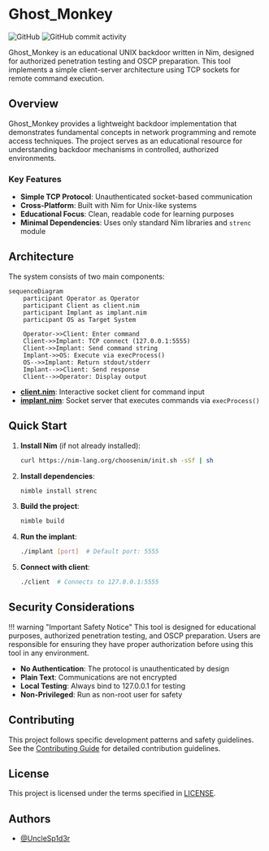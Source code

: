 # Ghost_Monkey

![GitHub](https://img.shields.io/github/license/unclesp1d3r/ghost_monkey)
![GitHub commit activity](https://img.shields.io/github/commit-activity/m/unclesp1d3r/ghost_monkey)

Ghost_Monkey is an educational UNIX backdoor written in Nim, designed for authorized penetration testing and OSCP preparation. This tool implements a simple client-server architecture using TCP sockets for remote command execution.

## Overview

Ghost_Monkey provides a lightweight backdoor implementation that demonstrates fundamental concepts in network programming and remote access techniques. The project serves as an educational resource for understanding backdoor mechanisms in controlled, authorized environments.

### Key Features

- **Simple TCP Protocol**: Unauthenticated socket-based communication
- **Cross-Platform**: Built with Nim for Unix-like systems
- **Educational Focus**: Clean, readable code for learning purposes
- **Minimal Dependencies**: Uses only standard Nim libraries and `strenc` module

## Architecture

The system consists of two main components:

```mermaid
sequenceDiagram
    participant Operator as Operator
    participant Client as client.nim
    participant Implant as implant.nim
    participant OS as Target System

    Operator->>Client: Enter command
    Client->>Implant: TCP connect (127.0.0.1:5555)
    Client->>Implant: Send command string
    Implant->>OS: Execute via execProcess()
    OS-->>Implant: Return stdout/stderr
    Implant-->>Client: Send response
    Client-->>Operator: Display output
```

- **[client.nim](src/client.nim)**: Interactive socket client for command input
- **[implant.nim](src/implant.nim)**: Socket server that executes commands via `execProcess()`

## Quick Start

1. **Install Nim** (if not already installed):

   ```bash
   curl https://nim-lang.org/choosenim/init.sh -sSf | sh
   ```

2. **Install dependencies**:

   ```bash
   nimble install strenc
   ```

3. **Build the project**:

   ```bash
   nimble build
   ```

4. **Run the implant**:

   ```bash
   ./implant [port]  # Default port: 5555
   ```

5. **Connect with client**:

   ```bash
   ./client  # Connects to 127.0.0.1:5555
   ```

## Security Considerations

!!! warning "Important Safety Notice"
    This tool is designed for educational purposes, authorized penetration testing, and OSCP preparation. Users are responsible for ensuring they have proper authorization before using this tool in any environment.

- **No Authentication**: The protocol is unauthenticated by design
- **Plain Text**: Communications are not encrypted
- **Local Testing**: Always bind to 127.0.0.1 for testing
- **Non-Privileged**: Run as non-root user for safety

## Contributing

This project follows specific development patterns and safety guidelines. See the [Contributing Guide](contributing.md) for detailed contribution guidelines.

## License

This project is licensed under the terms specified in [LICENSE](../LICENSE).

## Authors

- [@UncleSp1d3r](https://www.github.com/unclesp1d3r)
